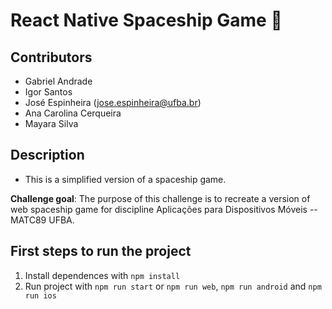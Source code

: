 # React Native Spaceship Game 👋

## Contributors

- Gabriel Andrade
- Igor Santos
- José Espinheira (jose.espinheira@ufba.br) 
- Ana Carolina Cerqueira
- Mayara Silva

## Description

- This is a simplified version of a spaceship game. 

**Challenge goal**: The purpose of this challenge is to recreate a version of web spaceship game for discipline Aplicações para Dispositivos Móveis -- MATC89 UFBA.

## First steps to run the project

1. Install dependences with `npm install`
2. Run project with `npm run start` or `npm run web`, `npm run android` and `npm run ios`
